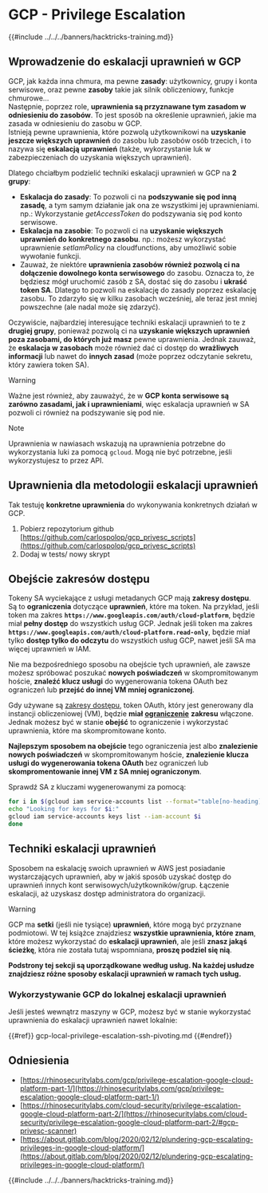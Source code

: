 # GCP - Privilege Escalation

{{#include ../../../banners/hacktricks-training.md}}

## Wprowadzenie do eskalacji uprawnień w GCP <a href="#introduction-to-gcp-privilege-escalation" id="introduction-to-gcp-privilege-escalation"></a>

GCP, jak każda inna chmura, ma pewne **zasady**: użytkownicy, grupy i konta serwisowe, oraz pewne **zasoby** takie jak silnik obliczeniowy, funkcje chmurowe…\
Następnie, poprzez role, **uprawnienia są przyznawane tym zasadom w odniesieniu do zasobów**. To jest sposób na określenie uprawnień, jakie ma zasada w odniesieniu do zasobu w GCP.\
Istnieją pewne uprawnienia, które pozwolą użytkownikowi na **uzyskanie jeszcze większych uprawnień** do zasobu lub zasobów osób trzecich, i to nazywa się **eskalacją uprawnień** (także, wykorzystanie luk w zabezpieczeniach do uzyskania większych uprawnień).

Dlatego chciałbym podzielić techniki eskalacji uprawnień w GCP na **2 grupy**:

- **Eskalacja do zasady**: To pozwoli ci na **podszywanie się pod inną zasadę**, a tym samym działanie jak ona ze wszystkimi jej uprawnieniami. np.: Wykorzystanie _getAccessToken_ do podszywania się pod konto serwisowe.
- **Eskalacja na zasobie**: To pozwoli ci na **uzyskanie większych uprawnień do konkretnego zasobu**. np.: możesz wykorzystać uprawnienie _setIamPolicy_ na cloudfunctions, aby umożliwić sobie wywołanie funkcji.
- Zauważ, że niektóre **uprawnienia zasobów również pozwolą ci na dołączenie dowolnego konta serwisowego** do zasobu. Oznacza to, że będziesz mógł uruchomić zasób z SA, dostać się do zasobu i **ukraść token SA**. Dlatego to pozwoli na eskalację do zasady poprzez eskalację zasobu. To zdarzyło się w kilku zasobach wcześniej, ale teraz jest mniej powszechne (ale nadal może się zdarzyć).

Oczywiście, najbardziej interesujące techniki eskalacji uprawnień to te z **drugiej grupy**, ponieważ pozwolą ci na **uzyskanie większych uprawnień poza zasobami, do których już masz** pewne uprawnienia. Jednak zauważ, że **eskalacja w zasobach** może również dać ci dostęp do **wrażliwych informacji** lub nawet do **innych zasad** (może poprzez odczytanie sekretu, który zawiera token SA).

> [!WARNING]
> Ważne jest również, aby zauważyć, że w **GCP konta serwisowe są zarówno zasadami, jak i uprawnieniami**, więc eskalacja uprawnień w SA pozwoli ci również na podszywanie się pod nie.

> [!NOTE]
> Uprawnienia w nawiasach wskazują na uprawnienia potrzebne do wykorzystania luki za pomocą `gcloud`. Mogą nie być potrzebne, jeśli wykorzystujesz to przez API.

## Uprawnienia dla metodologii eskalacji uprawnień

Tak testuję **konkretne uprawnienia** do wykonywania konkretnych działań w GCP.

1. Pobierz repozytorium github [https://github.com/carlospolop/gcp_privesc_scripts](https://github.com/carlospolop/gcp_privesc_scripts)
2. Dodaj w tests/ nowy skrypt

## Obejście zakresów dostępu <a href="#bypassing-access-scopes" id="bypassing-access-scopes"></a>

Tokeny SA wyciekające z usługi metadanych GCP mają **zakresy dostępu**. Są to **ograniczenia** dotyczące **uprawnień**, które ma token. Na przykład, jeśli token ma zakres **`https://www.googleapis.com/auth/cloud-platform`**, będzie miał **pełny dostęp** do wszystkich usług GCP. Jednak jeśli token ma zakres **`https://www.googleapis.com/auth/cloud-platform.read-only`**, będzie miał tylko **dostęp tylko do odczytu** do wszystkich usług GCP, nawet jeśli SA ma więcej uprawnień w IAM.

Nie ma bezpośredniego sposobu na obejście tych uprawnień, ale zawsze możesz spróbować poszukać **nowych poświadczeń** w skompromitowanym hoście, **znaleźć klucz usługi** do wygenerowania tokena OAuth bez ograniczeń lub **przejść do innej VM mniej ograniczonej**.

Gdy używane są [zakresy dostępu](https://cloud.google.com/compute/docs/access/service-accounts#accesscopesiam), token OAuth, który jest generowany dla instancji obliczeniowej (VM), będzie **miał** [**ograniczenie**](https://oauth.net/2/scope/) **zakresu** włączone. Jednak możesz być w stanie **obejść** to ograniczenie i wykorzystać uprawnienia, które ma skompromitowane konto.

**Najlepszym sposobem na obejście** tego ograniczenia jest albo **znalezienie nowych poświadczeń** w skompromitowanym hoście, **znalezienie klucza usługi do wygenerowania tokena OAuth** bez ograniczeń lub **skompromentowanie innej VM z SA mniej ograniczonym**.

Sprawdź SA z kluczami wygenerowanymi za pomocą:
```bash
for i in $(gcloud iam service-accounts list --format="table[no-heading](email)"); do
echo "Looking for keys for $i:"
gcloud iam service-accounts keys list --iam-account $i
done
```
## Techniki eskalacji uprawnień

Sposobem na eskalację swoich uprawnień w AWS jest posiadanie wystarczających uprawnień, aby w jakiś sposób uzyskać dostęp do uprawnień innych kont serwisowych/użytkowników/grup. Łączenie eskalacji, aż uzyskasz dostęp administratora do organizacji.

> [!WARNING]
> GCP ma **setki** (jeśli nie tysiące) **uprawnień**, które mogą być przyznane podmiotowi. W tej książce znajdziesz **wszystkie uprawnienia, które znam**, które możesz wykorzystać do **eskalacji uprawnień**, ale jeśli **znasz jakąś ścieżkę**, która nie została tutaj wspomniana, **proszę podziel się nią**.

**Podstrony tej sekcji są uporządkowane według usług. Na każdej usłudze znajdziesz różne sposoby eskalacji uprawnień w ramach tych usług.**

### Wykorzystywanie GCP do lokalnej eskalacji uprawnień

Jeśli jesteś wewnątrz maszyny w GCP, możesz być w stanie wykorzystać uprawnienia do eskalacji uprawnień nawet lokalnie:

{{#ref}}
gcp-local-privilege-escalation-ssh-pivoting.md
{{#endref}}

## Odniesienia

- [https://rhinosecuritylabs.com/gcp/privilege-escalation-google-cloud-platform-part-1/](https://rhinosecuritylabs.com/gcp/privilege-escalation-google-cloud-platform-part-1/)
- [https://rhinosecuritylabs.com/cloud-security/privilege-escalation-google-cloud-platform-part-2/](https://rhinosecuritylabs.com/cloud-security/privilege-escalation-google-cloud-platform-part-2/#gcp-privesc-scanner)
- [https://about.gitlab.com/blog/2020/02/12/plundering-gcp-escalating-privileges-in-google-cloud-platform/](https://about.gitlab.com/blog/2020/02/12/plundering-gcp-escalating-privileges-in-google-cloud-platform/)

{{#include ../../../banners/hacktricks-training.md}}
